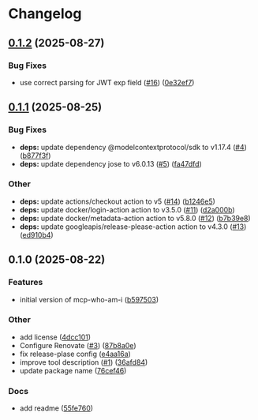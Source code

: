 # Changelog

## [0.1.2](https://github.com/hyprmcp/mcp-who-am-i/compare/v0.1.1...v0.1.2) (2025-08-27)


### Bug Fixes

* use correct parsing for JWT exp field ([#16](https://github.com/hyprmcp/mcp-who-am-i/issues/16)) ([0e32ef7](https://github.com/hyprmcp/mcp-who-am-i/commit/0e32ef76a074ce11e99756ee3cb1f7d19bd6d48e))

## [0.1.1](https://github.com/hyprmcp/mcp-who-am-i/compare/v0.1.0...v0.1.1) (2025-08-25)


### Bug Fixes

* **deps:** update dependency @modelcontextprotocol/sdk to v1.17.4 ([#4](https://github.com/hyprmcp/mcp-who-am-i/issues/4)) ([b877f3f](https://github.com/hyprmcp/mcp-who-am-i/commit/b877f3fcdec7d8e813af447fdbf46c818e070c58))
* **deps:** update dependency jose to v6.0.13 ([#5](https://github.com/hyprmcp/mcp-who-am-i/issues/5)) ([fa47dfd](https://github.com/hyprmcp/mcp-who-am-i/commit/fa47dfd7ed88fe4a78ad7ddde5a008c9aa8187d3))


### Other

* **deps:** update actions/checkout action to v5 ([#14](https://github.com/hyprmcp/mcp-who-am-i/issues/14)) ([b1246e5](https://github.com/hyprmcp/mcp-who-am-i/commit/b1246e5c9c151221c9fe7c304cf3d5d4184aca15))
* **deps:** update docker/login-action action to v3.5.0 ([#11](https://github.com/hyprmcp/mcp-who-am-i/issues/11)) ([d2a000b](https://github.com/hyprmcp/mcp-who-am-i/commit/d2a000b5e6c77f5f5499b75bb8885cbc39d2dc1f))
* **deps:** update docker/metadata-action action to v5.8.0 ([#12](https://github.com/hyprmcp/mcp-who-am-i/issues/12)) ([b7b39e8](https://github.com/hyprmcp/mcp-who-am-i/commit/b7b39e888cef15d01a4c904ca5c13110547a09cf))
* **deps:** update googleapis/release-please-action action to v4.3.0 ([#13](https://github.com/hyprmcp/mcp-who-am-i/issues/13)) ([ed910b4](https://github.com/hyprmcp/mcp-who-am-i/commit/ed910b4d524b66f5050fd0bd6d1c54675ccb171a))

## 0.1.0 (2025-08-22)


### Features

* initial version of mcp-who-am-i ([b597503](https://github.com/hyprmcp/mcp-who-am-i/commit/b597503b0495621e3a3c170a8dd4e036dcdae029))


### Other

* add license ([4dcc101](https://github.com/hyprmcp/mcp-who-am-i/commit/4dcc101da1d3506f847f0b2ea74b496ce844784a))
* Configure Renovate ([#3](https://github.com/hyprmcp/mcp-who-am-i/issues/3)) ([87b8a0e](https://github.com/hyprmcp/mcp-who-am-i/commit/87b8a0eaa0de45eb29516148170f540ca8583a8c))
* fix release-plase config ([e4aa16a](https://github.com/hyprmcp/mcp-who-am-i/commit/e4aa16a025d62f40f0134ed16f3fefdb3f2e91f7))
* improve tool description ([#1](https://github.com/hyprmcp/mcp-who-am-i/issues/1)) ([36afd84](https://github.com/hyprmcp/mcp-who-am-i/commit/36afd840deb82afc6cabb3a7af3a942dd5795ccb))
* update package name ([76cef46](https://github.com/hyprmcp/mcp-who-am-i/commit/76cef46e53f45f664410c91e1e0b3e736baa74d8))


### Docs

* add readme ([55fe760](https://github.com/hyprmcp/mcp-who-am-i/commit/55fe76071a5e355dac17bf45e9cef0bb1426397b))
